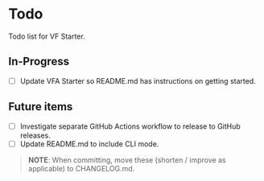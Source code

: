 Todo
====

Todo list for VF Starter.

## In-Progress

- [ ] Update VFA Starter so README.md has instructions on getting started.

## Future items

- [ ] Investigate separate GitHub Actions workflow to release to GitHub releases.
- [ ] Update README.md to include CLI mode.

> **NOTE**: When committing, move these (shorten / improve as applicable) to CHANGELOG.md.